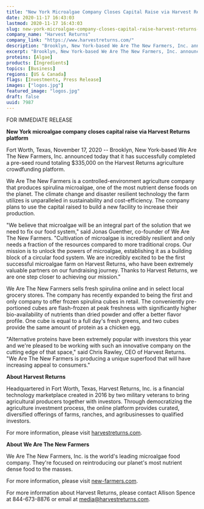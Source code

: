 ```yaml
---
title: "New York Microalgae Company Closes Capital Raise via Harvest Returns Platform"
date: 2020-11-17 16:43:03
lastmod: 2020-11-17 16:43:03
slug: new-york-microalgae-company-closes-capital-raise-harvest-returns-platform
company_name: "Harvest Returns"
company_link: "https://www.harvestreturns.com/"
description: "Brooklyn, New York-based We Are The New Farmers, Inc. announced today that it has successfully completed a pre-seed round totaling $335,000 on the Harvest Returns agriculture crowdfunding platform. We Are The New Farmers is a controlled-environment agriculture company that produces spirulina microalgae, one of the most nutrient dense foods on the planet. The climate change and disaster resilient technology the farm utilizes is unparalleled in sustainability and cost-efficiency. The company plans to use the capital raised to build a new facility to increase their production."
excerpt: "Brooklyn, New York-based We Are The New Farmers, Inc. announced today that it has successfully completed a pre-seed round totaling $335,000 on the Harvest Returns agriculture crowdfunding platform. We Are The New Farmers is a controlled-environment agriculture company that produces spirulina microalgae, one of the most nutrient dense foods on the planet. The climate change and disaster resilient technology the farm utilizes is unparalleled in sustainability and cost-efficiency. The company plans to use the capital raised to build a new facility to increase their production."
proteins: [Algae]
products: [Ingredients]
topics: [Business]
regions: [US & Canada]
flags: [Investments, Press Release]
images: ["logos.jpg"]
featured_image: "logos.jpg"
draft: false
uuid: 7987
---
```

FOR IMMEDIATE RELEASE

**New York microalgae company closes capital raise via Harvest Returns
platform**

Fort Worth, Texas, November 17, 2020 -- Brooklyn, New York-based We Are
The New Farmers, Inc. announced today that it has successfully completed
a pre-seed round totaling \$335,000 on the Harvest Returns agriculture
crowdfunding platform.

We Are The New Farmers is a controlled-environment agriculture company
that produces spirulina microalgae, one of the most nutrient dense foods
on the planet. The climate change and disaster resilient technology the
farm utilizes is unparalleled in sustainability and cost-efficiency. The
company plans to use the capital raised to build a new facility to
increase their production.

"We believe that microalgae will be an integral part of the solution
that we need to fix our food system," said Jonas Guenther, co-founder of
We Are The New Farmers. "Cultivation of microalgae is incredibly
resilient and only needs a fraction of the resources compared to more
traditional crops. Our mission is to unlock the powers of microalgae,
establishing it as a building block of a circular food system. We are
incredibly excited to be the first successful microalgae farm on Harvest
Returns, who have been extremely valuable partners on our fundraising
journey. Thanks to Harvest Returns, we are one step closer to achieving
our mission."

We Are The New Farmers sells fresh spirulina online and in select local
grocery stores. The company has recently expanded to being the first and
only company to offer frozen spirulina cubes in retail. The conveniently
pre-portioned cubes are flash-frozen at peak freshness with
significantly higher bio-availability of nutrients than dried powder and
offer a better flavor profile. One cube is equal to a full day's fresh
greens, and two cubes provide the same amount of protein as a chicken
egg.

"Alternative proteins have been extremely popular with investors this
year and we're pleased to be working with such an innovative company on
the cutting edge of that space," said Chris Rawley, CEO of Harvest
Returns. "We Are The New Farmers is producing a unique superfood that
will have increasing appeal to consumers."

**About Harvest Returns**

Headquartered in Fort Worth, Texas, Harvest Returns, Inc. is a financial
technology marketplace created in 2016 by two military veterans to bring
agricultural producers together with investors. Through democratizing
the agriculture investment process, the online platform provides
curated, diversified offerings of farms, ranches, and agribusinesses to
qualified investors.

For more information, please visit
[harvestreturns.com](https://www.harvestreturns.com/).

**About We Are The New Farmers**

We Are The New Farmers, Inc. is the world's leading microalgae food
company. They're focused on reintroducing our planet's most nutrient
dense food to the masses.

For more information, please visit
[new-farmers.com](https://www.new-farmers.com/).

For more information about Harvest Returns, please contact Allison
Spence at 844-673-8876 or email at <media@harvestreturns.com>.
